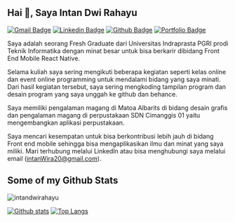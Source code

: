 ## Hai 👋, Saya Intan Dwi Rahayu
[![Gmail Badge](https://img.shields.io/badge/-intandwirahayu02@gmail.com-c14438?style=flat&logo=Gmail&logoColor=white&link=mailto:intandwirahayu02@gmail.com)](mailto:intandwirahayu02@gmail.com) 
[![Linkedin Badge](https://img.shields.io/badge/-intandwirahayu-0072b1?style=flat&logo=Linkedin&logoColor=white&link=https://www.linkedin.com/in/intandwirahayu/)](https://www.linkedin.com/in/intandwirahayu/) [![Github Badge](https://img.shields.io/badge/-intandwirahayu-grey?style=flat&logo=github&logoColor=white&link=https://github.com/intandwirahayu/)](https://www.github.com/intandwirahayu/) [![Portfolio Badge](https://img.shields.io/badge/portfolio-web-blue?style=flat&link=https://www.behance.net/intandwirahayuu/)](https://www.behance.net/intandwirahayuu/) <p align='left'>Saya adalah seorang Fresh Graduate dari Universitas Indraprasta PGRI prodi Teknik Informatika dengan minat besar untuk bisa berkarir dibidang Front End Mobile React Native.

Selama kuliah saya sering mengikuti beberapa kegiatan seperti kelas online dan event online programming untuk mendalami bidang yang saya minati. Dari hasil kegiatan tersebut, saya sering mengkoding tampilan program dan desain program yang saya unggah ke github dan behance.

Saya memiliki pengalaman magang di Matoa Albarits di bidang desain grafis dan pengalaman magang di perpustakaan SDN Cimanggis 01 yaitu mengembangkan aplikasi perpustakaan.

Saya mencari kesempatan untuk bisa berkontribusi lebih jauh di bidang Front end mobile sehingga bisa mengaplikasikan ilmu dan minat yang saya miliki. Mari terhubung melalui Linkedln atau bisa menghubungi saya melalui email (intanWira20@gmail.com).</p>
## Some of my Github Stats
<p align=left> <img src=https://komarev.com/ghpvc/?username=intandwirahayu alt=intandwirahayu /> </p>

[![Github stats](https://github-readme-stats.vercel.app/api?username=intandwirahayu&show_icons=true&include_all_commits=true)](https://github.com/intandwirahayu/github-readme-stats)
[![Top Langs](https://github-readme-stats.vercel.app/api/top-langs/?username=intandwirahayu&layout=compact)](https://github.com/intandwirahayu/github-readme-stats)
